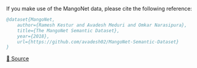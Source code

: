 If you make use of the MangoNet data, please cite the following reference:

``` bibtex 
@dataset{MangoNet,
	author={Ramesh Kestur and Avadesh Meduri and Omkar Narasipura},
	title={The MangoNet Semantic Dataset},
	year={2018},
	url={https://github.com/avadesh02/MangoNet-Semantic-Dataset}
}
```

[🔗 Source](https://github.com/avadesh02/MangoNet-Semantic-Dataset)